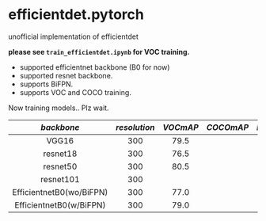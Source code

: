 # efficientdet.pytorch
unofficial implementation of efficientdet

**please see `train_efficientdet.ipynb` for VOC training.**

- supported efficientnet backbone (B0 for now)
- supported resnet backbone.
- supports BiFPN.
- supports VOC and COCO training.

Now training models.. Plz wait.

|*backbone*|*resolution*|*VOCmAP*    |*COCOmAP*|*Inference[ms]*|*model*|
|:------:|:------------:|:----------:|:-------:|:-------------:|:-----:|
|VGG16   |300           |79.5        |         |               |[here](https://github.com/kentaroy47/ObjectDetection.Pytorch/releases/download/ssdvgg200/ssd300_200.pth)|
|resnet18|300           |76.5        |         |               |       |
|resnet50|300           |80.5        |         |               |       |
|resnet101|300           |           |         |               |       |
|EfficientnetB0(wo/BiFPN)|300      |77.0       |         |               |       |
|EfficientnetB0(w/BiFPN) |300      |79.0       |         |               |       |
